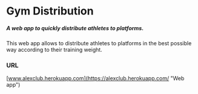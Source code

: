 # Gym Distribution
##### A web app to quickly distribute athletes to platforms.

This web app allows to distribute athletes to platforms in the best possible way according to their training weight.

### URL

[www.alexclub.herokuapp.com](https://alexclub.herokuapp.com/ "Web app")
